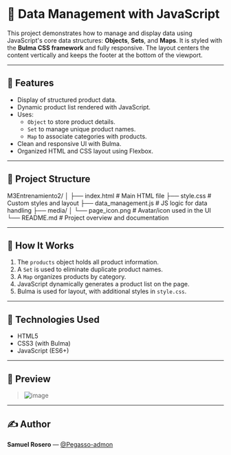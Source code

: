 # 🧠 Data Management with JavaScript

This project demonstrates how to manage and display data using JavaScript's core data structures: **Objects**, **Sets**, and **Maps**. It is styled with the **Bulma CSS framework** and fully responsive. The layout centers the content vertically and keeps the footer at the bottom of the viewport.

---

## 🚀 Features

- Display of structured product data.
- Dynamic product list rendered with JavaScript.
- Uses:
  - `Object` to store product details.
  - `Set` to manage unique product names.
  - `Map` to associate categories with products.
- Clean and responsive UI with Bulma.
- Organized HTML and CSS layout using Flexbox.

---

## 📂 Project Structure

M3Entrenamiento2/
│
├── index.html # Main HTML file
├── style.css # Custom styles and layout
├── data_management.js # JS logic for data handling
├── media/
│ └── page_icon.png # Avatar/icon used in the UI
└── README.md # Project overview and documentation

---

## 🧩 How It Works

1. The `products` object holds all product information.
2. A `Set` is used to eliminate duplicate product names.
3. A `Map` organizes products by category.
4. JavaScript dynamically generates a product list on the page.
5. Bulma is used for layout, with additional styles in `style.css`.

---

## 🔧 Technologies Used

- HTML5
- CSS3 (with Bulma)
- JavaScript (ES6+)

---

## 📸 Preview

> ![image](https://github.com/user-attachments/assets/aa73795c-d874-4077-b586-2137df2e1510)

---

## ✍️ Author

**Samuel Rosero** — [@Pegasso-admon](https://github.com/Pegasso-admon)
